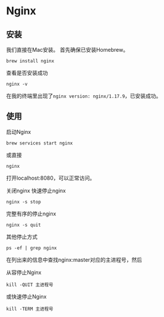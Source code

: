 # Nginx

## 安装
我们直接在Mac安装。
首先确保已安装Homebrew。

``` shell
brew install nginx
```
查看是否安装成功
``` shell
nginx -v
```
在我的终端里出现了`nginx version: nginx/1.17.9`，已安装成功。

## 使用

启动Nginx
``` shell
brew services start nginx
```
或直接
```
nginx
```
打开localhost:8080，可以正常访问。

关闭nginx
快速停止nginx
``` shell
nginx -s stop
```

完整有序的停止nginx
``` shell
nginx -s quit
```

其他停止方式
``` shell
ps -ef | grep nginx
```
在列出来的信息中查找nginx:master对应的主进程号，然后

从容停止Nginx
``` shell
kill -QUIT 主进程号
```

或快速停止Nginx
``` shell
kill -TERM 主进程号
```